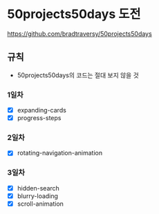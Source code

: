 # 50projects50days 도전

https://github.com/bradtraversy/50projects50days

## 규칙

- 50projects50days의 코드는 절대 보지 않을 것

### 1일차
- [x] expanding-cards
- [x] progress-steps

### 2일차
- [x] rotating-navigation-animation

### 3일차
- [x] hidden-search
- [x] blurry-loading
- [x] scroll-animation
